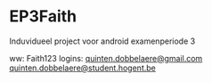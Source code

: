 # EP3Faith
Induvidueel project voor android examenperiode 3

ww: Faith123
logins: 
quinten.dobbelaere@gmail.com
quinten.dobbelaere@student.hogent.be
